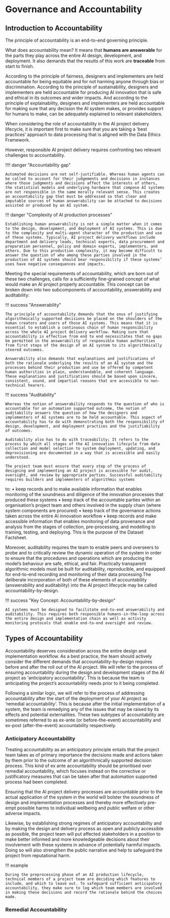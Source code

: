 # Governance and Accountability

## Introduction to Accountability

The principle of accountability is an end-to-end governing principle. 

What does accountability mean? It means that **humans are answerable** for the parts they play across the entire AI design, development, and deployment. It
also demands that the results of this work are **traceable** from start to finish.

According to the principle of fairness, designers and implementers are held accountable for being equitable and for not harming anyone through bias or discrimination. According to the principle of sustainability, designers and implementers are held accountable for producing AI innovation that is safe and ethical in its outcomes and wider impacts. And according to the principle of explainability, designers and implementers are held accountable for making sure that any decision the AI system makes, or provides support for humans to make, can be adequately explained to relevant stakeholders.

When considering the role of accountability in the AI project delivery lifecycle, it is important first to make sure that you are taking a ‘best practices’ approach to data processing that is aligned with the Data Ethics Framework. 

However, responsible AI project delivery requires confronting two relevant challenges to accountability.

!!!! danger "Accountability gap"

    Automated decisions are not self-justifiable. Whereas human agents can be called to account for their judgements and decisions in instances where those judgments and decisions affect the interests of others, the statistical models and underlying hardware that compose AI systems are not responsible in the same morally relevant sense. This creates an accountability gap that must be addressed so that clear and imputable sources of human answerability can be attached to decisions assisted or produced by an AI system.
    
!!! danger "Complexity of AI production processes"

    Establishing human answerability is not a simple matter when it comes to the design, development, and deployment of AI systems. This is due to the complexity and multi-agent character of the production and use of these systems. Typically, AI project delivery workflows include department and delivery leads, technical experts, data procurement and preparation personnel, policy and domain experts, implementers, and others. Due to this production complexity, it may become difficult to answer the question of who among these parties involved in the production of AI systems should bear responsibility if these systems’ uses have negative consequences and impacts.
    
Meeting the special requirements of accountability, which are born out of these two challenges, calls for a sufficiently fine-grained concept of what would make an AI project properly accountable. This concept can be broken down into two subcomponents of accountability, answerability and auditability:

!!! success "Answerability"

    The principle of accountability demands that the onus of justifying algorithmically supported decisions be placed on the shoulders of the human creators and users of those AI systems. This means that it is essential to establish a continuous chain of human responsibility across the whole AI project delivery workflow. Making sure that accountability is effective from end to end necessitates that no gaps be permitted in the answerability of responsible human authorities from first steps of the design of an AI system to its algorithmically steered outcomes.
    
    Answerability also demands that explanations and justifications of both the rationale underlying the results of an AI system and the processes behind their production and use be offered by competent human authorities in plain, understandable, and coherent language. These explanations and justifications should be based upon sincere, consistent, sound, and impartial reasons that are accessible to non-technical hearers.

!!! success "Auditability"
    
    Whereas the notion of answerability responds to the question of who is accountable for an automation supported outcome, the notion of auditability answers the question of how the designers and implementers of AI systems are to be held accountable. This aspect of accountability has to do with demonstrating both the responsibility of design, development, and deployment practices and the justifiability of outcomes.
    
    Auditability also has to do with traceability; It refers to the process by which all stages of the AI innovation lifecycle from data collection and model selection to system deployment, updating, and deprovisioning are documented in a way that is accessible and easily understood.
    
    The project team must ensure that every step of the process of designing and implementing an AI project is accessible for audit, oversight, and review by appropriate parties. Successful auditability requires builders and implementers of algorithmic systems
to:
    • keep records and to make available information that enables monitoring of the soundness and diligence of the innovation processes that produced these systems
    • keep track of the accountable parties within an organisation’s project team and others involved in the supply chain (where system components are procured)
    • keep track of the governance actions taken across the entire AI innovation workflow
    • keep records and make accessible information that enables monitoring of data provenance and analysis from the stages of collection, pre-processing, and modelling to training, testing, and deploying. This is the purpose of the Dataset Factsheet.


Moreover, auditability requires the team to enable peers and overseers to probe and to critically review the dynamic operation of the system in order to ensure that the procedures and operations which are producing the model’s behaviour are safe, ethical, and fair. Practically transparent algorithmic models must be built for auditability, reproducible, and equipped for end-to-end recording and monitoring of their data processing.The deliberate incorporation of both of these elements of accountability (answerability and auditability) into the AI project lifecycle may be called accountability-by-design.

!!! success "Key Concept: Accountability-by-design"

    AI systems must be designed to facilitate end-to-end answerability and auditability. This requires both responsible humans-in-the-loop across the entire design and implementation chain as well as activity monitoring protocols that enable end-to-end oversight and review.
    
 
## Types of Accountability 

Accountability deserves consideration across the entire design and implementation workflow. As a best practice, the team should actively consider the different demands that accountability-by-design requires before and after the roll out of the AI project. We will refer to the process of ensuring accountability during the design and development stages of the AI project as ‘anticipatory accountability’. This is because the team is anticipating the project’s accountability needs prior to it being completed.

Following a similar logic, we will refer to the process of addressing accountability after the start of the deployment of your AI project as ‘remedial accountability’. This is because after the initial implementation of a system, the team is remedying any of the issues that may be raised by its effects and potential externalities. These two subtypes of accountability are sometimes referred to as ex-ante (or before-the-event) accountability and ex-post (after-the-event) accountability respectively.

### Anticipatory Accountability
Treating accountability as an anticipatory principle entails that the project team takes as of primary importance the decisions made and actions taken by them prior to the outcome of an algorithmically supported decision process. This kind of ex ante accountability should be prioritised over remedial accountability, which focuses instead on the corrective or justificatory measures that can be taken after that automation supported process had been completed.

Ensuring that the AI project delivery processes are accountable prior to the actual application of the system in the world will bolster the soundness of design and implementation processes and thereby more effectively pre-empt possible harms to individual wellbeing and public welfare or other adverse impacts.

Likewise, by establishing strong regimes of anticipatory accountability and by making the design and delivery process as open and publicly accessible as possible, the project team will put affected stakeholders in a position to make better informed and more knowledgeable decisions about their involvement with these systems in advance of potentially harmful impacts. Doing so will also strengthen the public narrative and help to safeguard
the project from reputational harm.

!!! example
    
    During the preprocessing phase of an AI production lifecycle, technical members of a project team are deciding which features to include, and which to leave out. To safeguard sufficient anticipatory accountability, they make sure to log which team members are involved in making these decisions and record the rationale behind the choices made.

### Remedial Accountability
